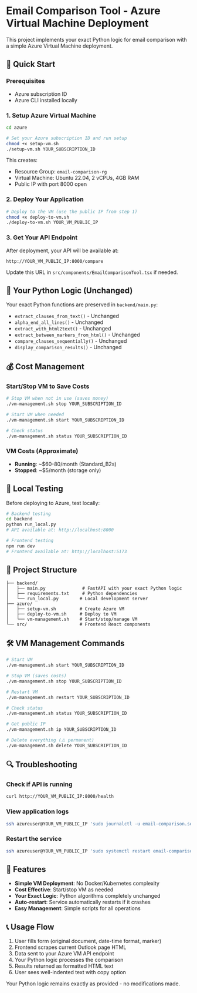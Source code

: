 
# Email Comparison Tool - Azure Virtual Machine Deployment

This project implements your exact Python logic for email comparison with a simple Azure Virtual Machine deployment.

## 🚀 Quick Start

### Prerequisites
- Azure subscription ID
- Azure CLI installed locally

### 1. Setup Azure Virtual Machine

```bash
cd azure

# Set your Azure subscription ID and run setup
chmod +x setup-vm.sh
./setup-vm.sh YOUR_SUBSCRIPTION_ID
```

This creates:
- Resource Group: `email-comparison-rg`
- Virtual Machine: Ubuntu 22.04, 2 vCPUs, 4GB RAM
- Public IP with port 8000 open

### 2. Deploy Your Application

```bash
# Deploy to the VM (use the public IP from step 1)
chmod +x deploy-to-vm.sh
./deploy-to-vm.sh YOUR_VM_PUBLIC_IP
```

### 3. Get Your API Endpoint

After deployment, your API will be available at:
```
http://YOUR_VM_PUBLIC_IP:8000/compare
```

Update this URL in `src/components/EmailComparisonTool.tsx` if needed.

## 🐍 Your Python Logic (Unchanged)

Your exact Python functions are preserved in `backend/main.py`:

- `extract_clauses_from_text()` - Unchanged
- `alpha_end_all_lines()` - Unchanged  
- `extract_with_html2text()` - Unchanged
- `extract_between_markers_from_html()` - Unchanged
- `compare_clauses_sequentially()` - Unchanged
- `display_comparison_results()` - Unchanged

## 💰 Cost Management

### Start/Stop VM to Save Costs
```bash
# Stop VM when not in use (saves money)
./vm-management.sh stop YOUR_SUBSCRIPTION_ID

# Start VM when needed
./vm-management.sh start YOUR_SUBSCRIPTION_ID

# Check status
./vm-management.sh status YOUR_SUBSCRIPTION_ID
```

### VM Costs (Approximate)
- **Running**: ~$60-80/month (Standard_B2s)
- **Stopped**: ~$5/month (storage only)

## 🔧 Local Testing

Before deploying to Azure, test locally:

```bash
# Backend testing
cd backend
python run_local.py
# API available at: http://localhost:8000

# Frontend testing  
npm run dev
# Frontend available at: http://localhost:5173
```

## 📁 Project Structure

```
├── backend/
│   ├── main.py              # FastAPI with your exact Python logic
│   ├── requirements.txt     # Python dependencies
│   └── run_local.py        # Local development server
├── azure/
│   ├── setup-vm.sh         # Create Azure VM
│   ├── deploy-to-vm.sh     # Deploy to VM
│   └── vm-management.sh    # Start/stop/manage VM
└── src/                    # Frontend React components
```

## 🛠️ VM Management Commands

```bash
# Start VM
./vm-management.sh start YOUR_SUBSCRIPTION_ID

# Stop VM (saves costs)
./vm-management.sh stop YOUR_SUBSCRIPTION_ID

# Restart VM
./vm-management.sh restart YOUR_SUBSCRIPTION_ID

# Check status
./vm-management.sh status YOUR_SUBSCRIPTION_ID

# Get public IP
./vm-management.sh ip YOUR_SUBSCRIPTION_ID

# Delete everything (⚠️ permanent)
./vm-management.sh delete YOUR_SUBSCRIPTION_ID
```

## 🔍 Troubleshooting

### Check if API is running
```bash
curl http://YOUR_VM_PUBLIC_IP:8000/health
```

### View application logs
```bash
ssh azureuser@YOUR_VM_PUBLIC_IP 'sudo journalctl -u email-comparison.service -f'
```

### Restart the service
```bash
ssh azureuser@YOUR_VM_PUBLIC_IP 'sudo systemctl restart email-comparison.service'
```

## 🎯 Features

- **Simple VM Deployment**: No Docker/Kubernetes complexity
- **Cost Effective**: Start/stop VM as needed
- **Your Exact Logic**: Python algorithms completely unchanged
- **Auto-restart**: Service automatically restarts if it crashes
- **Easy Management**: Simple scripts for all operations

## 📞 Usage Flow

1. User fills form (original document, date-time format, marker)
2. Frontend scrapes current Outlook page HTML
3. Data sent to your Azure VM API endpoint
4. Your Python logic processes the comparison
5. Results returned as formatted HTML text
6. User sees well-indented text with copy option

Your Python logic remains exactly as provided - no modifications made.
